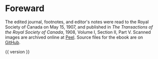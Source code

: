 # Foreward

The edited journal,
footnotes,
and editor's notes
were read to the Royal Society of Canada
on May 15, 1907,
and published in
_The Transactions of the Royal Society of Canada_, 1908,
Volume I, Section II, Part V.
Scanned images are archived online at
[Peel](http://peel.library.ualberta.ca/bibliography/35.html).
Source files for the ebook are on
[GitHub](https://github.com/tessercat/anthony-henday).

<div class="version">{{ version }}</div>
